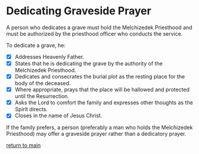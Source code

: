 # Dedicating Graveside Prayer
A person who dedicates a grave must hold the Melchizedek Priesthood and must be authorized by the priesthood officer who conducts the service.

To dedicate a grave, he:
- [x] Addresses Heavenly Father.
- [x] States that he is dedicating the grave by the authority of the Melchizedek Priesthood.
- [x] Dedicates and consecrates the burial plot as the resting place for the body of the deceased.
- [x] Where appropriate, prays that the place will be hallowed and protected until the Resurrection.
- [x] Asks the Lord to comfort the family and expresses other thoughts as the Spirit directs.
- [x] Closes in the name of Jesus Christ.

If the family prefers, a person (preferably a man who holds the Melchizedek Priesthood) may offer a graveside prayer rather than a dedicatory prayer.

[return to main](https://github.com/fataha801/wording/blob/main/README.md)
